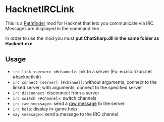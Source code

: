 # HacknetIRCLink

This is a [Pathfinder](https://github.com/Arkhist/Hacknet-Pathfinder) mod for Hacknet that lets you communicate via IRC.
Messages are displayed in the command line.

In order to use the mod you must **put ChatSharp.dll in the same folder as Hacknet.exe**.

## Usage
* `irc link <server> <#channel>`: link to a server (Ex: eu.iso.rizon.net #hacknetlink)
* `irc connect [server] [#channel]`: without arguments, connect to the linked server; with arguments, connect to the specified server
* `irc disconnect`: disconnect from a server
* `irc switch <#channel>`: switch channels
* `irc raw <message>`: send a [raw message](https://en.wikipedia.org/wiki/List_of_Internet_Relay_Chat_commands) to the server
* `irc help`: display in-game help
* `say <message>`: send a message to the IRC channel
